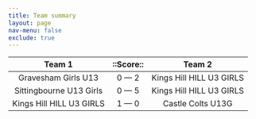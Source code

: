 ```yaml
---
title: Team summary
layout: page
nav-menu: false
exclude: true
---
```




|          Team 1          |  ::Score::  |          Team 2          |
|:------------------------:|:-----------:|:------------------------:|
|   Gravesham Girls U13    | 0 &mdash; 2 | Kings Hill HILL U3 GIRLS |
| Sittingbourne U13 Girls  | 0 &mdash; 5 | Kings Hill HILL U3 GIRLS |
| Kings Hill HILL U3 GIRLS | 1 &mdash; 0 |    Castle Colts U13G     |

 <br /><br /><br />